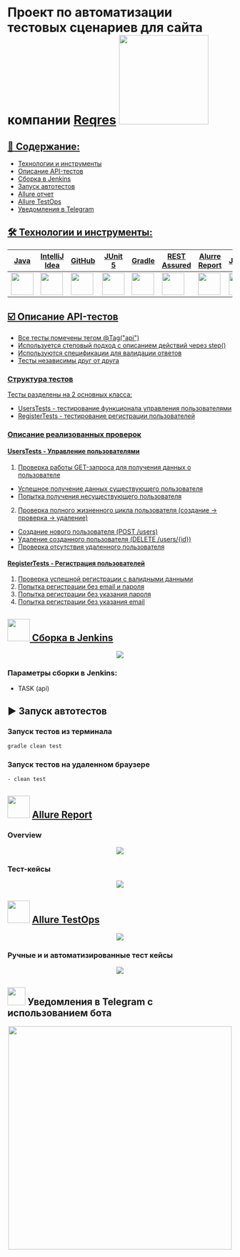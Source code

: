 # Проект по автоматизации тестовых сценариев для сайта компании [Reqres](https://reqres.in) <a href="https://reqres.in"> <img src="images/logo.png" width="200" >

## 📔 Содержание:
- Технологии и инструменты
- Описание API-тестов
- Сборка в Jenkins
- Запуск автотестов
- Allure отчет
- Allure TestOps
- Уведомления в Telegram

## 🛠 Технологии и инструменты: 

| Java | IntelliJ <br> Idea | GitHub | JUnit <br> 5 | Gradle | REST <br> Assured | Alurre <br> Report | Jenkins | Telegram | TestOps |
|------|--------------------|--------|--------------|--------|-------------------|--------------------|---------|----------|---------|
|[<img src="https://cdn.jsdelivr.net/gh/devicons/devicon@latest/icons/java/java-original.svg" width="50" height="50" />](https://www.java.com) | [<img src="https://cdn.jsdelivr.net/gh/devicons/devicon@latest/icons/intellij/intellij-original.svg" width="50" height="50" />](https://www.jetbrains.com/idea/) | [<img src="https://cdn.jsdelivr.net/gh/devicons/devicon@latest/icons/github/github-original.svg" width="50" height="50" />](https://github.com) | [<img src="https://cdn.jsdelivr.net/gh/devicons/devicon@latest/icons/junit/junit-original.svg" width="50" height="50" />](https://junit.org/junit5/) | [<img src="https://cdn.jsdelivr.net/gh/devicons/devicon@latest/icons/gradle/gradle-original.svg" width="50" height="50" />](https://gradle.org) | [<img src="images/RestAssured.svg" width="50" height="50" />](https://reqres.in) | [<img src="images/Allure_Report.svg" width="50" height="50" />](https://docs.qameta.io/allure/) | [<img src="https://cdn.jsdelivr.net/gh/devicons/devicon@latest/icons/jenkins/jenkins-original.svg" width="50" height="50" />](https://www.jenkins.io) | [<img src="images/Telegram.svg" width="50" height="50" />](https://telegram.org) | [<img src="images/TestOps.svg" width="50" height="50" />](https://qameta.io) |

## ☑️ Описание API-тестов
- Все тесты помечены тегом @Tag("api")
- Используется степовый подход с описанием действий через step()
- Используются спецификации для валидации ответов
- Тесты независимы друг от друга
### Структура тестов
Тесты разделены на 2 основных класса:
- UsersTests - тестирование функционала управления пользователями
- RegisterTests - тестирование регистрации пользователей
### Описание реализованных проверок
#### UsersTests - Управление пользователями
1. Проверка работы GET-запроса для получения данных о пользователе
- Успешное получение данных существующего пользователя
- Попытка получения несуществующего пользователя
2. Проверка полного жизненного цикла пользователя (создание → проверка → удаление)
- Создание нового пользователя (POST /users)
- Удаление созданного пользователя (DELETE /users/{id})
- Проверка отсутствия удаленного пользователя
#### RegisterTests - Регистрация пользователей
1. Проверка успешной регистрации с валидными данными
2. Попытка регистрации без email и пароля
3. Попытка регистрации без указания пароля
4. Попытка регистрации без указания email
   
## <img src="https://cdn.jsdelivr.net/gh/devicons/devicon@latest/icons/jenkins/jenkins-original.svg" width="50" height="50" /> Сборка в [Jenkins](https://jenkins.autotests.cloud/job/Reqres/)
<p align="center">
<img src="images/Jenkins.png">
</p> 

### Параметры сборки в Jenkins:
- TASK (api)

## ▶️ Запуск автотестов

### Запуск тестов из терминала

```bash
gradle clean test
```

### Запуск тестов на удаленном браузере

```bash
- clean test
```

## <img src="images/Allure_Report.svg" width="50" height="50" /> [Allure Report](https://jenkins.autotests.cloud/job/Reqres/allure/)
### Overview
<p align="center">  
<img src="images/Allure.png">
</p>  

### Тест-кейсы
<p align="center">  
<img src="images/Allure2.png">
</p>  

## <img src="images/TestOps.svg" width="50" height="50" /> [Allure TestOps](https://allure.autotests.cloud/project/4847/test-cases?treeId=0)
<p align="center">  
<img src="images/Dashboard.png">
</p>  

### Ручные и и автоматизированные тест кейсы
<p align="center">  
<img src="images/TestCase.png">
</p> 

## <img src="images/Telegram.svg" width="40" height="40" /> Уведомления в Telegram с использованием бота
<p align="center">  
<img src="images/Telegram.png" width="500">
</p>  
